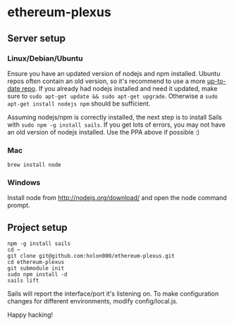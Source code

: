 # ethereum-plexus

## Server setup

### Linux/Debian/Ubuntu
Ensure you have an updated version of nodejs and npm installed. Ubuntu repos often contain an old version, so it's recommend to use a more [up-to-date repo](https://launchpad.net/~chris-lea/+archive/node.js/).
If you already had nodejs installed and need it updated, make sure to `sudo apt-get update && sudo apt-get upgrade`. Otherwise a `sudo apt-get install nodejs npm` should be sufficient.

Assuming nodejs/npm is correctly installed, the next step is to install Sails with `sudo npm -g install sails`. If you get lots of errors, you may not have an old version of nodejs installed. Use the PPA above if possible :)

### Mac
`brew install node`

### Windows
Install node from http://nodejs.org/download/ and open the node command prompt.

## Project setup
```
npm -g install sails
cd ~
git clone git@github.com:holon000/ethereum-plexus.git
cd ethereum-plexus
git submodule init
sudo npm install -d
sails lift
```

Sails will report the interface/port it's listening on. To make configuration changes for different environments, modify config/local.js.

Happy hacking!
